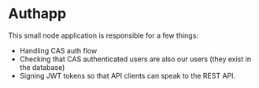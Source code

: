 # Authapp

This small node application is responsible for a few
things:

* Handling CAS auth flow
* Checking that CAS authenticated users are also our users (they exist in the database)
* Signing JWT tokens so that API clients can speak to the REST API.